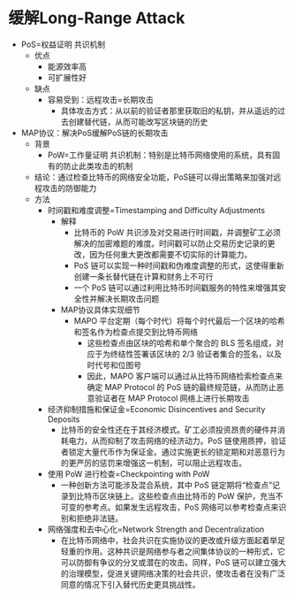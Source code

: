 # 缓解Long-Range Attack

* PoS=权益证明 共识机制 
  * 优点 
    * 能源效率高 
    * 可扩展性好 
  * 缺点 
    * 容易受到：远程攻击=长期攻击 
      * 具体攻击方式：从以前的验证者那里获取旧的私钥，并从遥远的过去创建替代链，从而可能改写区块链的历史 
* MAP协议：解决PoS缓解PoS链的长期攻击 
  * 背景 
    * PoW=工作量证明 共识机制：特别是比特币网络使用的系统，具有固有的防止此类攻击的机制 
  * 结论：通过检查比特币的网络安全功能，PoS链可以得出策略来加强对远程攻击的防御能力 
  * 方法 
    * 时间戳和难度调整=Timestamping and Difficulty Adjustments 
      * 解释 
        * 比特币的 PoW 共识涉及对交易进行时间戳，并调整矿工必须解决的加密难题的难度。时间戳可以防止交易历史记录的更改，因为任何重大更改都需要不切实际的计算能力。 
        * PoS 链可以实现一种时间戳和伪难度调整的形式，这使得重新创建一条长替代链在计算和财务上不可行 
        * 一个 PoS 链可以通过利用比特币时间戳服务的特性来增强其安全性并解决长期攻击问题 
      * MAP协议具体实现细节 
        * MAPO 平台定期（每个时代）将每个时代最后一个区块的哈希和签名作为检查点提交到比特币网络 
          * 这些检查点由区块的哈希和单个聚合的 BLS 签名组成，对应于为终结性签署该区块的 2/3 验证者集合的签名，以及时代号和位图号 
          * 因此，MAPO 客户端可以通过从比特币网络检索检查点来确定 MAP Protocol 的 PoS 链的最终规范链，从而防止恶意验证者在 MAP Protocol 网络上进行长期攻击 
    * 经济抑制措施和保证金=Economic Disincentives and Security Deposits 
      * 比特币的安全性还在于其经济模式。矿工必须投资昂贵的硬件并消耗电力，从而抑制了攻击网络的经济动力。PoS 链使用质押，验证者锁定大量代币作为保证金。通过实施更长的锁定期和对恶意行为的更严厉的惩罚来增强这一机制，可以阻止远程攻击。 
    * 使用 PoW 进行检查=Checkpointing with PoW 
      * 一种创新方法可能涉及混合系统，其中 PoS 链定期将“检查点”记录到比特币区块链上。这些检查点由比特币的 PoW 保护，充当不可变的参考点。如果发生远程攻击，PoS 网络可以参考检查点来识别和拒绝非法链。 
    * 网络强度和去中心化=Network Strength and Decentralization 
      * 在比特币网络中，社会共识在实施协议的更改或升级方面起着举足轻重的作用。这种共识是网络参与者之间集体协议的一种形式，它可以防御有争议的分叉或潜在的攻击。同样，PoS 链可以建立强大的治理模型，促进关键网络决策的社会共识，使攻击者在没有广泛同意的情况下引入替代历史更具挑战性。 
